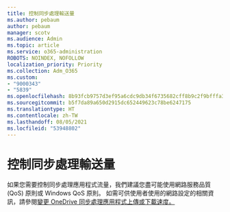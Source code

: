 ```yaml
---
title: 控制同步處理輸送量
ms.author: pebaum
author: pebaum
manager: scotv
ms.audience: Admin
ms.topic: article
ms.service: o365-administration
ROBOTS: NOINDEX, NOFOLLOW
localization_priority: Priority
ms.collection: Adm_O365
ms.custom:
- "9000343"
- "5839"
ms.openlocfilehash: 8b93fcb9757d3ef95a6cdc9db34f6735682cff8b9c2f9bfffa38a547326b69e7
ms.sourcegitcommit: b5f7da89a650d2915dc652449623c78be6247175
ms.translationtype: HT
ms.contentlocale: zh-TW
ms.lasthandoff: 08/05/2021
ms.locfileid: "53948802"
---
```

# <a name="control-sync-throughput"></a>控制同步處理輸送量

如果您需要控制同步處理應用程式流量，我們建議您盡可能使用網路服務品質 (QoS) 原則或 Windows QoS 原則。 如需可供使用者使用的網路設定的相關資訊，請參閱[變更 OneDrive 同步處理應用程式上傳或下載速度。](https://support.office.com/article/71cc69da-2371-4981-8cc8-b4558bdda56e)